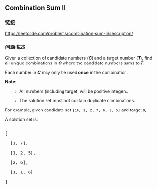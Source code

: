 ## Combination Sum II  
### 链接  
https://leetcode.com/problems/combination-sum-ii/description/  
### 问题描述

Given a collection of candidate numbers (***C***) and a target number (***T***), find all unique combinations in ***C*** where the candidate numbers sums to ***T***.


Each number in ***C*** may only be used **once** in the combination.


**Note:**<br />
<ul>
- All numbers (including target) will be positive integers.
- The solution set must not contain duplicate combinations.
</ul>



For example, given candidate set `[10, 1, 2, 7, 6, 1, 5]` and target `8`, <br />
A solution set is: <br />
<pre>
[
  [1, 7],
  [1, 2, 5],
  [2, 6],
  [1, 1, 6]
]
</pre>

